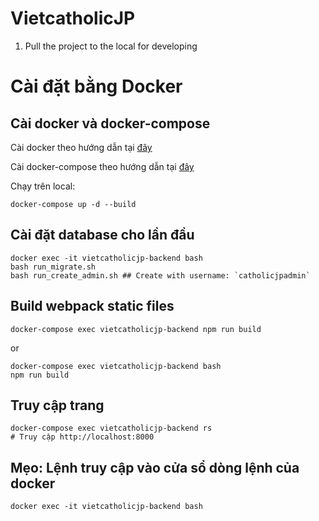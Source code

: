 # VietcatholicJP

1. Pull the project to the local for developing


# Cài đặt bằng Docker

## Cài docker và docker-compose

Cài docker theo hướng dẫn tại [đây](https://docs.docker.com/engine/install/ubuntu/)

Cài docker-compose theo hướng dẫn tại [đây](https://docs.docker.com/compose/install/)

Chạy trên local:

```
docker-compose up -d --build
```

## Cài đặt database cho lần đầu

```
docker exec -it vietcatholicjp-backend bash
bash run_migrate.sh
bash run_create_admin.sh ## Create with username: `catholicjpadmin`
```

## Build webpack static files

```
docker-compose exec vietcatholicjp-backend npm run build
```
or
```
docker-compose exec vietcatholicjp-backend bash
npm run build
```

## Truy cập trang

```
docker-compose exec vietcatholicjp-backend rs
# Truy cập http://localhost:8000
```

## Mẹo: Lệnh truy cập vào cửa sổ dòng lệnh của docker

```
docker exec -it vietcatholicjp-backend bash
```
